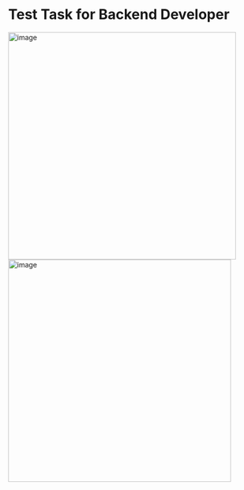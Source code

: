 # Test Task for Backend Developer

<img width="461" alt="image" src="https://github.com/user-attachments/assets/beabb402-72ec-4c46-b284-124b1f5b9447" />

<img width="451" alt="image" src="https://github.com/user-attachments/assets/e834cd68-7deb-4bf8-b567-94fdd4c2bda0" />
